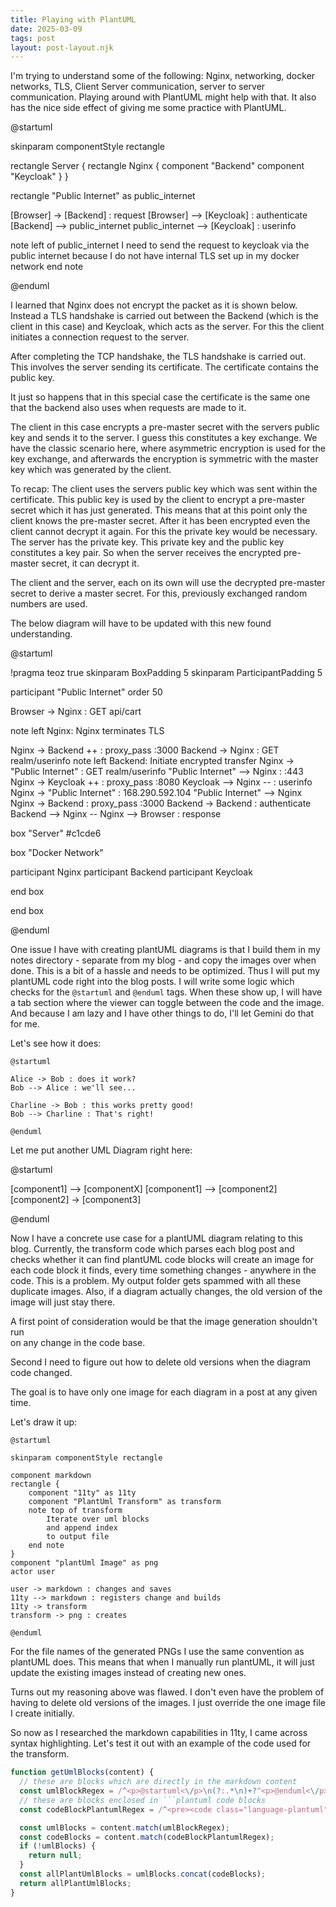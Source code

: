 ```yaml
---
title: Playing with PlantUML 
date: 2025-03-09
tags: post
layout: post-layout.njk
---
```


I'm trying to understand some of the following: Nginx, networking, docker
networks, TLS, Client Server communication, server to server communication.
Playing around with PlantUML might help with that. It also has the nice side effect
of giving me some practice with PlantUML.

@startuml

skinparam componentStyle rectangle

rectangle Server {
  rectangle Nginx {
    component "Backend"
    component "Keycloak"
  }
}

rectangle "Public Internet" as public_internet

[Browser] -> [Backend] : request
[Browser] --> [Keycloak] : authenticate
[Backend] --> public_internet
public_internet --> [Keycloak] : userinfo

note left of public_internet 
  I need to send the request to 
  keycloak via the public internet 
  because I do not have 
  internal TLS set up
  in my docker network 
end note

@enduml

I learned that Nginx does not encrypt the packet as it is shown below. Instead
a TLS handshake is carried out between the Backend (which is the client in this case) and Keycloak, which 
acts as the server. For this the client initiates a connection request to the server.

After completing the TCP handshake, the TLS handshake is carried out. This
involves the server sending its certificate. The certificate contains the
public key. 

It just so happens that in this special case the certificate is the
same one that the backend also uses when requests are made to it. 

The client in this case encrypts a pre-master secret with the servers public key and
sends it to the server. I guess this constitutes a key exchange. We have the
classic scenario here, where asymmetric encryption is used for the key
exchange, and afterwards the encryption is symmetric with the master key which
was generated by the client. 

To recap: The client uses the servers public key which was sent within the
certificate. This public key is used by the client to encrypt a pre-master
secret which it has just generated. This means that at this point only the
client knows the pre-master secret. After it has been encrypted even the client
cannot decrypt it again. For this the private key would be necessary. The
server has the private key. This private key and the public key constitutes a
key pair. So when the server receives the encrypted pre-master secret, it can
decrypt it.

The client and the server, each on its own will use the decrypted pre-master
secret to derive a master secret. For this, previously exchanged random numbers
are used.

The below diagram will have to be updated with this new found understanding.

@startuml

!pragma teoz true
skinparam BoxPadding 5
skinparam ParticipantPadding 5

participant "Public Internet" order 50

Browser -> Nginx : GET api/cart

note left Nginx: Nginx terminates TLS 

Nginx -> Backend ++ : proxy_pass :3000
Backend -> Nginx : GET realm/userinfo
note left Backend: Initiate encrypted transfer
Nginx -> "Public Internet" : GET realm/userinfo
"Public Internet" --> Nginx : :443
Nginx -> Keycloak ++ : proxy_pass :8080
Keycloak --> Nginx -- : userinfo
Nginx -> "Public Internet" : 168.290.592.104
"Public Internet" --> Nginx
Nginx -> Backend : proxy_pass :3000
Backend -> Backend : authenticate
Backend --> Nginx -- 
Nginx --> Browser : response

box "Server" #c1cde6

  box "Docker Network"

  participant Nginx
  participant Backend
  participant Keycloak
  
  end box

end box

@enduml

One issue I have with creating plantUML diagrams is that I build them in my
notes directory - separate from my blog - and copy the images over when done.
This is a bit of a hassle and needs to be optimized. Thus I will put my
plantUML code right into the blog posts. I will write some logic which checks
for the `@startuml` and `@enduml` tags. When these show up, I will have a tab
section where the viewer can toggle between the code and the image. And because
I am lazy and I have other things to do, I'll let Gemini do that for me.

Let's see how it does:

```plantuml
@startuml

Alice -> Bob : does it work?
Bob --> Alice : we'll see...

Charline -> Bob : this works pretty good!
Bob --> Charline : That's right!

@enduml
```

Let me put another UML Diagram right here: 

@startuml

[component1] --> [componentX]
[component1] --> [component2]
[component2] -> [component3]

@enduml

Now I have a concrete use case for a plantUML diagram relating to this blog.
Currently, the transform code which parses each blog post and checks whether it
can find plantUML code blocks will create an image for each code block it
finds, every time something changes - anywhere in the code. This is a problem.
My output folder gets spammed with all these duplicate images. Also, if a
diagram actually changes, the old version of the image will just stay there.

A first point of consideration would be that the image generation shouldn't run  
on any change in the code base.

Second I need to figure out how to delete old versions when the diagram code
changed.

The goal is to have only one image for each diagram in a post at any given time.

Let's draw it up: 

```plantuml
@startuml

skinparam componentStyle rectangle

component markdown
rectangle {
    component "11ty" as 11ty
    component "PlantUml Transform" as transform
    note top of transform
        Iterate over uml blocks
        and append index 
        to output file
    end note
}
component "plantUml Image" as png
actor user 

user -> markdown : changes and saves
11ty --> markdown : registers change and builds
11ty -> transform 
transform -> png : creates

@enduml
```

For the file names of the generated PNGs I use the same convention as plantUML
does. This means that when I manually run plantUML, it will just update the
existing images instead of creating new ones.

Turns out my reasoning above was flawed. I don't even have the problem of
having to delete old versions of the images. I just override the one image file
I create initially.

So now as I researched the markdown capabilities in 11ty, I came across
syntax highlighting. Let's test it out with an example of the code 
used for the transform.

```javascript
function getUmlBlocks(content) {
  // these are blocks which are directly in the markdown content
  const umlBlockRegex = /^<p>@startuml<\/p>\n(?:.*\n)+?^<p>@enduml<\/p>$/gm;
  // these are blocks enclosed in ```plantuml code blocks
  const codeBlockPlantumlRegex = /^<pre><code class="language-plantuml">@startuml\n(?:.*\n)+?^@enduml\n<\/code><\/pre>$/gm;

  const umlBlocks = content.match(umlBlockRegex);
  const codeBlocks = content.match(codeBlockPlantumlRegex);
  if (!umlBlocks) {
    return null;
  }
  const allPlantUmlBlocks = umlBlocks.concat(codeBlocks);
  return allPlantUmlBlocks;
}
```

